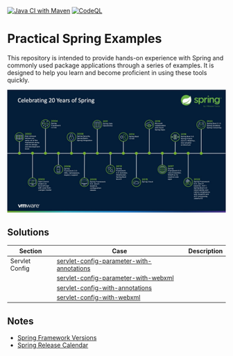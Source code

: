 [![Java CI with Maven](https://github.com/ibrahimatay/Practical-Spring-Examples/actions/workflows/maven.yml/badge.svg)](https://github.com/ibrahimatay/Practical-Spring-Examples/actions/workflows/maven.yml)
[![CodeQL](https://github.com/ibrahimatay/Practical-Spring-Examples/actions/workflows/codeql.yml/badge.svg)](https://github.com/ibrahimatay/Practical-Spring-Examples/actions/workflows/codeql.yml)

# Practical Spring Examples

This repository is intended to provide hands-on experience with Spring and commonly used package applications through a series of examples. It is designed to help you learn and become proficient in using these tools quickly.

![image](/docs/Celebrating-20-Years-of-Spring.jpeg)

## Solutions

| Section        | Case                                                                                    | Description |  
|----------------|-----------------------------------------------------------------------------------------|-------------|
| Servlet Config | [servlet-config-parameter-with-annotations](/servlet-config-parameter-with-annotations) |             | 
|                | [servlet-config-parameter-with-webxml](/servlet-config-parameter-with-webxml)           |             |
|                | [servlet-config-with-annotations](/servlet-config-with-annotations)                     |             |
|                | [servlet-config-with-webxml](/servlet-config-with-webxml)                               |             |

## Notes
- [Spring Framework Versions](https://github.com/spring-projects/spring-framework/wiki/Spring-Framework-Versions)
- [Spring Release Calendar](https://calendar.spring.io/)

